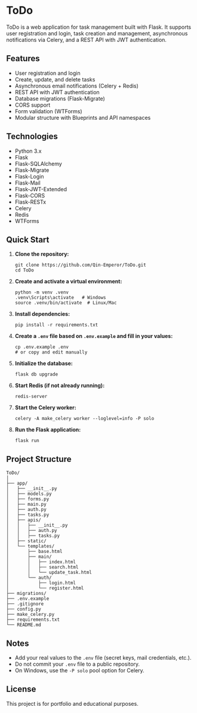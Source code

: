 # ToDo

ToDo is a web application for task management built with Flask. It supports user registration and login, task creation and management, asynchronous notifications via Celery, and a REST API with JWT authentication.

## Features

- User registration and login
- Create, update, and delete tasks
- Asynchronous email notifications (Celery + Redis)
- REST API with JWT authentication
- Database migrations (Flask-Migrate)
- CORS support
- Form validation (WTForms)
- Modular structure with Blueprints and API namespaces

## Technologies

- Python 3.x
- Flask
- Flask-SQLAlchemy
- Flask-Migrate
- Flask-Login
- Flask-Mail
- Flask-JWT-Extended
- Flask-CORS
- Flask-RESTx
- Celery
- Redis
- WTForms

## Quick Start

1. **Clone the repository:**
   ```
   git clone https://github.com/Qin-Emperor/ToDo.git
   cd ToDo
   ```

2. **Create and activate a virtual environment:**
   ```
   python -m venv .venv
   .venv\Scripts\activate   # Windows
   source .venv/bin/activate  # Linux/Mac
   ```

3. **Install dependencies:**
   ```
   pip install -r requirements.txt
   ```

4. **Create a `.env` file based on `.env.example` and fill in your values:**
   ```
   cp .env.example .env
   # or copy and edit manually
   ```

5. **Initialize the database:**
   ```
   flask db upgrade
   ```

6. **Start Redis (if not already running):**
   ```
   redis-server
   ```

7. **Start the Celery worker:**
   ```
   celery -A make_celery worker --loglevel=info -P solo
   ```

8. **Run the Flask application:**
   ```
   flask run
   ```

## Project Structure

```
ToDo/
│
├── app/
│   ├── __init__.py
│   ├── models.py
│   ├── forms.py
│   ├── main.py
│   ├── auth.py
│   ├── tasks.py
│   ├── apis/
│   │   ├── __init__.py
│   │   ├── auth.py
│   │   ├── tasks.py
│   ├── static/
│   └── templates/
│       ├── base.html
│       ├── main/
│       │   ├── index.html
│       │   ├── search.html
│       │   └── update_task.html
│       └── auth/
│           ├── login.html
│           └── register.html
├── migrations/
├── .env.example
├── .gitignore
├── config.py
├── make_celery.py
├── requirements.txt
└── README.md
```

## Notes

- Add your real values to the `.env` file (secret keys, mail credentials, etc.).
- Do not commit your `.env` file to a public repository.
- On Windows, use the `-P solo` pool option for Celery.

## License

This project is for portfolio and educational purposes.